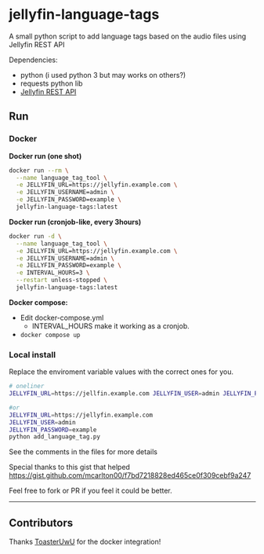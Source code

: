 # jellyfin-language-tags

A small python script to add language tags based on the audio files using Jellyfin REST API

Dependencies:
- python (i used python 3 but may works on others?)
- requests python lib
- [Jellyfin REST API](https://api.jellyfin.org/)

## Run

### Docker

**Docker run (one shot)**
```sh
docker run --rm \
  --name language_tag_tool \
  -e JELLYFIN_URL=https://jellyfin.example.com \
  -e JELLYFIN_USERNAME=admin \
  -e JELLYFIN_PASSWORD=example \
  jellyfin-language-tags:latest
```

**Docker run (cronjob-like, every 3hours)**
```sh
docker run -d \
  --name language_tag_tool \
  -e JELLYFIN_URL=https://jellyfin.example.com \
  -e JELLYFIN_USERNAME=admin \
  -e JELLYFIN_PASSWORD=example \
  -e INTERVAL_HOURS=3 \
  --restart unless-stopped \
  jellyfin-language-tags:latest
```

**Docker compose:**
- Edit docker-compose.yml
    - INTERVAL_HOURS make it working as a cronjob.  
- `docker compose up`

### Local install

Replace the enviroment variable values with the correct ones for you.
```sh
# oneliner
JELLYFIN_URL=https://jellfin.example.com JELLYFIN_USER=admin JELLYFIN_PASSWORD=example python add_language_tag.py

#or
JELLYFIN_URL=https://jellyfin.example.com
JELLYFIN_USER=admin
JELLYFIN_PASSWORD=example
python add_language_tag.py
```

See the comments in the files for more details

Special thanks to this gist that helped https://gist.github.com/mcarlton00/f7bd7218828ed465ce0f309cebf9a247

Feel free to fork or PR if you feel it could be better.

-----

## Contributors
Thanks [ToasterUwU](https://github.com/ToasterUwU) for the docker integration!